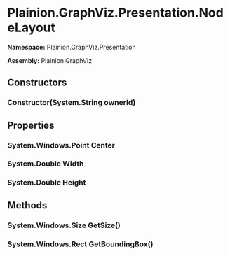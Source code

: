 
# Plainion.GraphViz.Presentation.NodeLayout

**Namespace:** Plainion.GraphViz.Presentation

**Assembly:** Plainion.GraphViz


## Constructors

### Constructor(System.String ownerId)


## Properties

### System.Windows.Point Center

### System.Double Width

### System.Double Height


## Methods

### System.Windows.Size GetSize()

### System.Windows.Rect GetBoundingBox()
